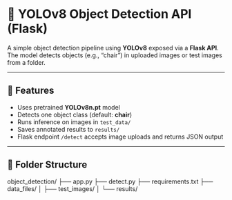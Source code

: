 # 🧠 YOLOv8 Object Detection API (Flask)

A simple object detection pipeline using **YOLOv8** exposed via a **Flask API**.  
The model detects objects (e.g., “chair”) in uploaded images or test images from a folder.

---

## 🚀 Features
- Uses pretrained **YOLOv8n.pt** model  
- Detects one object class (default: **chair**)  
- Runs inference on images in `test_data/`  
- Saves annotated results to `results/`  
- Flask endpoint `/detect` accepts image uploads and returns JSON output

---

## 📁 Folder Structure

object_detection/
├── app.py
├── detect.py
├── requirements.txt
├── data_files/
│   ├── test_images/
│   └── results/

